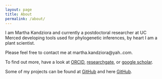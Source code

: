 ```yaml
---
layout: page
title: About
permalink: /about/
---
```


I am Martha Kandziora and currently a postdoctoral researcher at UC Merced developing tools used for phylogenetic inferences, by heart I am a plant scientist.


Please feel free to contact me at martha.kandziora@yah..com.

To find out more, have a look at [ORCID](https://orcid.org/0000-0002-1197-6207), [researchgate](https://www.researchgate.net/profile/Martha_Kandziora), or [google scholar](https://scholar.google.com/citations?user=WQFUrbwAAAAJ&hl=en).

Some of my projects can be found at [GitHub](https://github.com/McTavishLab/physcraper) and here [GitHub](https://github.com/blubbundbla).
